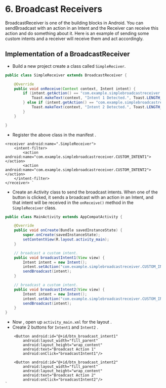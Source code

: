 # 6. Broadcast Receivers

BroadcastReceiver is one of the building blocks in Android. You can sendBroadcast with an action in an Intent and the Receiver can receive this action and do something about it. Here is an example of sending some custom intents and a receiver will receive them and act accordingly.

## Implementation of a BroadcastReceiver

* Build a new project create a class called `SimpleReciver`.

```java
public class SimpleReceiver extends BroadcastReceiver {

    @Override
    public void onReceive(Context context, Intent intent) {
        if (intent.getAction() == "com.example.simplebroadcastreceiver.CUSTOM_INTENT1") {
            Toast.makeText(context, "Intent 1 Detected.", Toast.LENGTH_SHORT).show();
        } else if (intent.getAction() == "com.example.simplebroadcastreceiver.CUSTOM_INTENT2") {
            Toast.makeText(context, "Intent 2 Detected.", Toast.LENGTH_SHORT).show();
        }
    }

}
```

* Register the above class in the manifest .

```markup
<receiver android:name=".SimpleReceiver">
    <intent-filter>
        <action android:name="com.example.simplebroadcastreceiver.CUSTOM_INTENT1"></action>
        <action android:name="com.example.simplebroadcastreceiver.CUSTOM_INTENT2"></action>
    </intent-filter>
</receiver> `
```

* Create an Activity class to send the broadcast intents. When one of the button is clicked, it sends a broadcast with an action in an Intent, and that intent will be received in the `onReceive()` method in the `SimpleReceiver` class.

```java
public class MainActivity extends AppCompatActivity {

    @Override
    public void onCreate(Bundle savedInstanceState) {
        super.onCreate(savedInstanceState);
        setContentView(R.layout.activity_main);
    }

    // broadcast a custom intent.
    public void broadcastIntent1(View view) {
        Intent intent = new Intent();
        intent.setAction("com.example.simplebroadcastreceiver.CUSTOM_INTENT1");
        sendBroadcast(intent);
    }

    // broadcast a custom intent.
    public void broadcastIntent2(View view) {
        Intent intent = new Intent();
        intent.setAction("com.example.simplebroadcastreceiver.CUSTOM_INTENT2");
        sendBroadcast(intent);
    }
}
```

* Now , open up `activity_main.xml` for the layout .
* Create 2 buttons for `Intent1` and `Intent2` .

```markup
    <Button android:id="@+id/btn_broadcast_intent1"
        android:layout_width="fill_parent"
        android:layout_height="wrap_content"
        android:text="Broadcast Action 1"
        android:onClick="broadcastIntent1"/>

    <Button android:id="@+id/btn_broadcast_intent2"
        android:layout_width="fill_parent"
        android:layout_height="wrap_content"
        android:text="Broadcast Action 2"
        android:onClick="broadcastIntent2"/>
`
```

